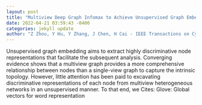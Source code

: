 ```yaml
--- 
layout: post 
title: "Multiview Deep Graph Infomax to Achieve Unsupervised Graph Embedding" 
date: 2022-04-21 03:59:43 -0400 
categories: jekyll update 
author: "Z Zhou, Y Hu, Y Zhang, J Chen, H Cai - IEEE Transactions on Cybernetics, 2022" 
--- 
```

Unsupervised graph embedding aims to extract highly discriminative node representations that facilitate the subsequent analysis. Converging evidence shows that a multiview graph provides a more comprehensive relationship between nodes than a single-view graph to capture the intrinsic topology. However, little attention has been paid to excavating discriminative representations of each node from multiview heterogeneous networks in an unsupervised manner. To that end, we Cites: Glove: Global vectors for word representation